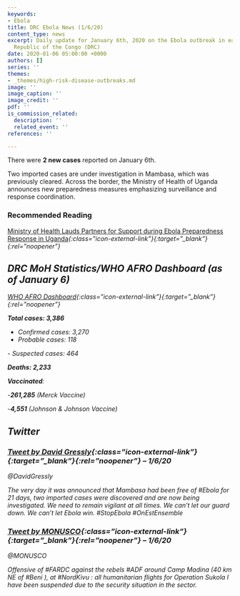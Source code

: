 ```yaml
---
keywords:
- Ebola
title: DRC Ebola News (1/6/20)
content_type: news
excerpt: Daily update for January 6th, 2020 on the Ebola outbreak in eastern Democratic
  Republic of the Congo (DRC)
date: 2020-01-06 05:00:00 +0000
authors: []
series: ''
themes:
- _themes/high-risk-disease-outbreaks.md
image: ''
image_caption: ''
image_credit: ''
pdf: ''
is_commission_related:
  description: ''
  related_event: ''
references: ''

---
```

There were **2 new cases** reported on January 6th.

Two imported cases are under investigation in Mambasa, which was previously cleared. Across the border, the Ministry of Health of Uganda announces new preparedness measures emphasizing surveillance and response coordination.

### Recommended Reading 

[Ministry of Health Lauds Partners for Support during Ebola Preparedness Response in Uganda](https://reliefweb.int/report/uganda/ministry-health-lauds-partners-support-during-ebola-preparedness-response-uganda)<i/>{:class=”icon-external-link”}{:target=”_blank”}{:rel=”noopener”}

## DRC MoH Statistics/WHO AFRO Dashboard (as of January 6) 

[WHO AFRO Dashboard](http://who.maps.arcgis.com/apps/opsdashboard/index.html#/e70c3804f6044652bc37cce7d8fcef6c)<i/>{:class=”icon-external-link”}{:target=”_blank”}{:rel=”noopener”}

**Total cases: 3,386**  
 - Confirmed cases: 3,270  
 - Probable cases: 118

\- Suspected cases: 464

**Deaths: 2,233**

**Vaccinated**:

\-**261,285** (Merck Vaccine)

\-**4,551** (Johnson & Johnson Vaccine)

## Twitter

### [Tweet by David Gressly](https://twitter.com/DavidGressly/status/1213719511876153345)<i/>{:class=”icon-external-link”}{:target=”_blank”}{:rel=”noopener”} – 1/6/20

@DavidGressly

The very day it was announced that Mambasa had been free of #Ebola for 21 days, two imported cases were discovered and are now being investigated. We need to remain vigilant at all times. We can’t let our guard down. We can’t let Ebola win. #StopEbola #OnEstEnsemble

### [Tweet by MONUSCO](https://twitter.com/MONUSCO/status/1214184891090386944)<i/>{:class=”icon-external-link”}{:target=”_blank”}{:rel=”noopener”} – 1/6/20

@MONUSCO

Offensive of #FARDC against the rebels #ADF around Camp Madina (40 km NE of #Beni ), at #NordKivu : all humanitarian flights for Operation Sukola I have been suspended due to the security situation in the sector.